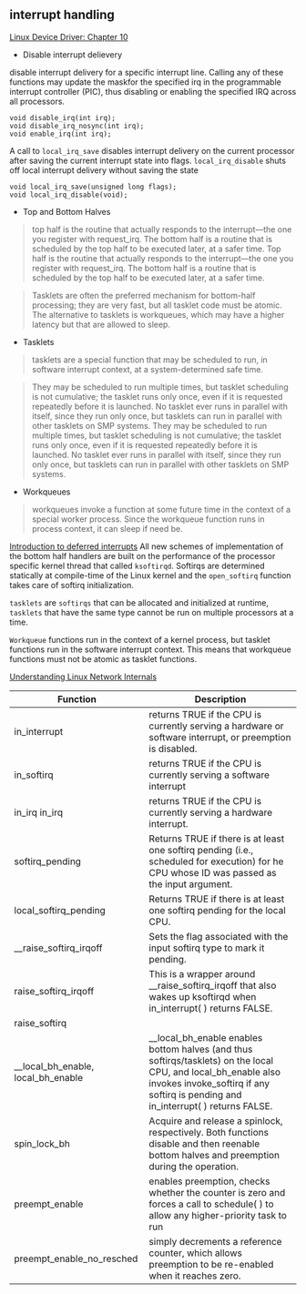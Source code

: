 ## interrupt handling

[Linux Device Driver: Chapter 10](https://static.lwn.net/images/pdf/LDD3/ch10.pdf)

* Disable interrupt delievery

disable interrupt delivery for a specific interrupt line. Calling any of these functions may update the maskfor the specified irq in the programmable
interrupt controller (PIC), thus disabling or enabling the specified IRQ across all processors.
```
void disable_irq(int irq);
void disable_irq_nosync(int irq);
void enable_irq(int irq);
```

A call to `local_irq_save` disables interrupt delivery on the current processor after saving
the current interrupt state into flags. `local_irq_disable` shuts off local interrupt delivery without saving the state

```
void local_irq_save(unsigned long flags);
void local_irq_disable(void);
```
* Top and Bottom Halves
> top half is the routine that actually responds to the interrupt—the one you register with request_irq. The bottom half is a routine that is scheduled by the top half to be executed later, at a safer time. Top half is the routine that actually responds to the interrupt—the one you register with request_irq. The bottom half is a routine that is scheduled by the top half to be executed later, at a safer time.

> Tasklets are often the preferred mechanism for bottom-half processing; they are very fast, but all tasklet code must be atomic. The alternative to tasklets is workqueues, which may have a higher latency but that are allowed to sleep.

* Tasklets
> tasklets are a special function that may be scheduled to run, in software interrupt context, at a system-determined safe time.

> They may be scheduled to run multiple times, but tasklet scheduling is not cumulative; the tasklet runs only once, even if it is requested repeatedly before it is launched. No tasklet ever runs in parallel with itself, since they run only once, but tasklets can run in parallel with other tasklets on SMP systems. They may be scheduled to run multiple times, but tasklet scheduling is not cumulative; the tasklet runs only once, even if it is requested repeatedly before it is launched. No tasklet ever runs in parallel with itself, since they run only once, but tasklets can run in parallel with other tasklets on SMP systems.

* Workqueues
> workqueues invoke a function at some future time in the context of a special worker process. Since the workqueue function runs in process context, it can sleep if need be.


[Introduction to deferred interrupts](https://0xax.gitbooks.io/linux-insides/content/Interrupts/linux-interrupts-9.html)
All new schemes of implementation of the bottom half handlers are built on the performance of the processor specific kernel thread that called `ksoftirqd`.
Softirqs are determined statically at compile-time of the Linux kernel and the `open_softirq` function takes care of softirq initialization.

`tasklets` are `softirqs` that can be allocated and initialized at runtime, `tasklets` that have the same type cannot be run on multiple processors at a time.

`Workqueue` functions run in the context of a kernel process, but tasklet functions run in the software interrupt context. This means that workqueue functions must not be atomic as tasklet functions.

[Understanding Linux Network Internals](https://www.amazon.com/Understanding-Linux-Network-Internals-Networking-ebook/dp/B0043EWV3S)

| Function	| Description	|
| ---				| ---					|
|in_interrupt	| returns TRUE if the CPU is currently serving a hardware or software interrupt, or preemption is disabled.|
| in_softirq  |  returns TRUE if the CPU is currently serving a software interrupt	|
| in_irq in_irq | returns TRUE if the CPU is currently serving a hardware interrupt. |
| softirq_pending | Returns TRUE if there is at least one softirq pending (i.e., scheduled for execution) for he CPU whose ID was passed as the input argument. |
|local_softirq_pending | Returns TRUE if there is at least one softirq pending for the local CPU. |
| __raise_softirq_irqoff| Sets the flag associated with the input softirq type to mark it pending. |
|raise_softirq_irqoff| This is a wrapper around __raise_softirq_irqoff that also wakes up ksoftirqd when in_interrupt( ) returns FALSE.|
| raise_softirq| |a wrapper around raise_softirq_irqoff that disables hardware interrupts before calling it and restores them to their original status. |
|__local_bh_enable, local_bh_enable | __local_bh_enable enables bottom halves (and thus softirqs/tasklets) on the local CPU, and local_bh_enable also invokes invoke_softirq if any softirq is pending and in_interrupt( ) returns FALSE.|
| spin_lock_bh | Acquire and release a spinlock, respectively. Both functions disable and then reenable bottom halves and preemption during the operation. |
| preempt_enable	| enables preemption, checks whether the counter is zero and forces a call to schedule( ) to allow any higher-priority task to run|
| preempt_enable_no_resched | simply decrements a reference counter, which allows preemption to be re-enabled when it reaches zero. |
